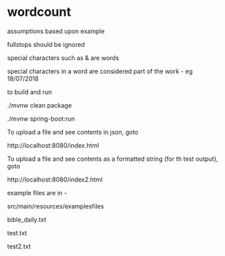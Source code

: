 # wordcount

assumptions based upon example

fullstops should be ignored

special characters such as & are words

special characters in a word are considered part of the work - eg 18/07/2018


to build and run

./mvnw clean package

./mvnw spring-boot:run


To upload a file and see contents in json, goto

http://localhost:8080/index.html


To upload a file and see contents as a formatted string (for th test output), goto

http://localhost:8080/index2.html


example files are in -

src/main/resources/examplesfiles

bible_daily.txt

test.txt

test2.txt



